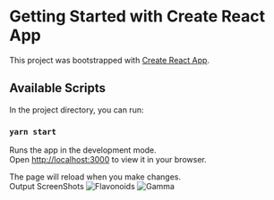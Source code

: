 # Getting Started with Create React App

This project was bootstrapped with [Create React App](https://github.com/facebook/create-react-app).

## Available Scripts

In the project directory, you can run:

### `yarn start`

Runs the app in the development mode.\
Open [http://localhost:3000](http://localhost:3000) to view it in your browser.

The page will reload when you make changes.\
Output ScreenShots
![Flavonoids](/data-visualization-task/src/assets/Flavonoids.JPG)
![Gamma](/data-visualization-task/src/assets/Gamma.JPG)
